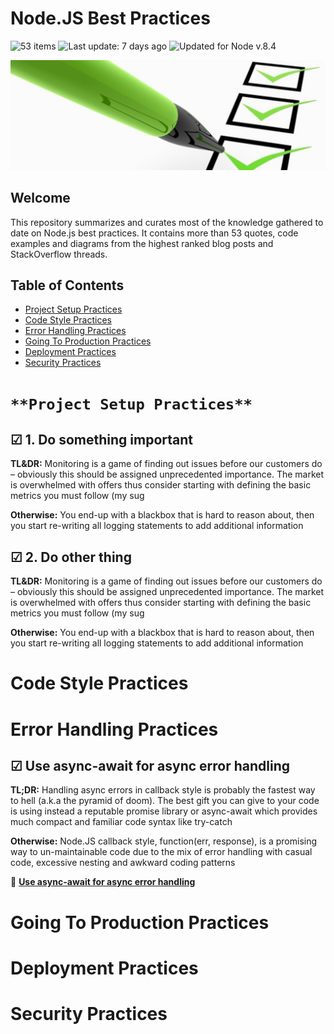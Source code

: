# Node.JS Best Practices

<img src="https://img.shields.io/badge/⚙%20Item%20count%20-%2053%20Best%20practices-blue.svg" alt="53 items"> <img src="https://img.shields.io/badge/%F0%9F%93%85%20Last%20update%20-%206%20days%20ago-green.svg" alt="Last update: 7 days ago"> <img src="https://img.shields.io/badge/%E2%9C%94%20Updated%20For%20Version%20-%20Node%208.4-brightgreen.svg" alt="Updated for Node v.8.4">

![Node.js Best Practices](assets/images/banner-1.png)

## **Welcome**

This repository summarizes and curates most of the knowledge gathered to date on Node.js best practices. It contains more than 53 quotes, code examples and diagrams from the highest ranked blog posts and StackOverflow threads.

## Table of Contents
* [Project Setup Practices](#project-setup-practices)
* [Code Style Practices](#code-style-practices)
* [Error Handling Practices](#error-handling-practices)
* [Going To Production Practices](#going-to-production-practices)
* [Deployment Practices](#deployment-practices)
* [Security Practices](#security-practices)


# `**Project Setup Practices**`


## ☑ 1. Do something important 

**TL&DR:** Monitoring is a game of finding out issues before our customers do – obviously this should be assigned unprecedented importance. The market is overwhelmed with offers thus consider starting with defining the basic metrics you must follow (my sug

**Otherwise:** You end-up with a blackbox that is hard to reason about, then you start re-writing all logging statements to add additional information

## ☑ 2. Do other thing

**TL&DR:** Monitoring is a game of finding out issues before our customers do – obviously this should be assigned unprecedented importance. The market is overwhelmed with offers thus consider starting with defining the basic metrics you must follow (my sug

**Otherwise:** You end-up with a blackbox that is hard to reason about, then you start re-writing all logging statements to add additional information


# Code Style Practices


# Error Handling Practices

## ☑ Use async-await for async error handling

**TL;DR:** Handling async errors in callback style is probably the fastest way to hell (a.k.a the pyramid of doom). The best gift you can give to your code is using instead a reputable promise library or async-await which provides much compact and familiar code syntax like try-catch

**Otherwise:** Node.JS callback style, function(err, response), is a promising way to un-maintainable code due to the mix of error handling with casual code, excessive nesting and awkward coding patterns

🔗 [**Use async-await for async error handling**](/sections/errorhandling/asyncawait.md)


# Going To Production Practices


# Deployment Practices


# Security Practices


